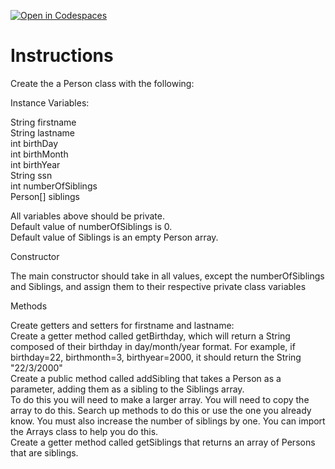[![Open in Codespaces](https://classroom.github.com/assets/launch-codespace-2972f46106e565e64193e422d61a12cf1da4916b45550586e14ef0a7c637dd04.svg)](https://classroom.github.com/open-in-codespaces?assignment_repo_id=19385177)
# Instructions  


Create the a Person class with the following:

Instance Variables:

String firstname</br>
String lastname</br>
int birthDay</br>
int birthMonth</br>
int birthYear</br>
String ssn</br>
int numberOfSiblings</br>
Person[] siblings</br>

All variables above should be private.</br>
Default value of numberOfSiblings is 0.</br>
Default value of Siblings is an empty Person array.</br>

Constructor

The main constructor should take in all values, except the numberOfSiblings and Siblings, and assign them to their respective private class variables

Methods

Create getters and setters for firstname and lastname:</br>
Create a getter method called getBirthday, which will return a String composed of their birthday in day/month/year format. For example, if birthday=22, birthmonth=3, birthyear=2000, it should return the String "22/3/2000"</br>
Create a public method called addSibling that takes a Person as a parameter, adding them as a sibling to the Siblings array.</br>
To do this you will need to make a larger array. You will need to copy the array to do this. Search up methods to do this or use the one you already know. You must also increase the number of siblings by one.  You can import the Arrays class to help you do this.</br>
Create a getter method called getSiblings that returns an array of Persons that are siblings.

  
